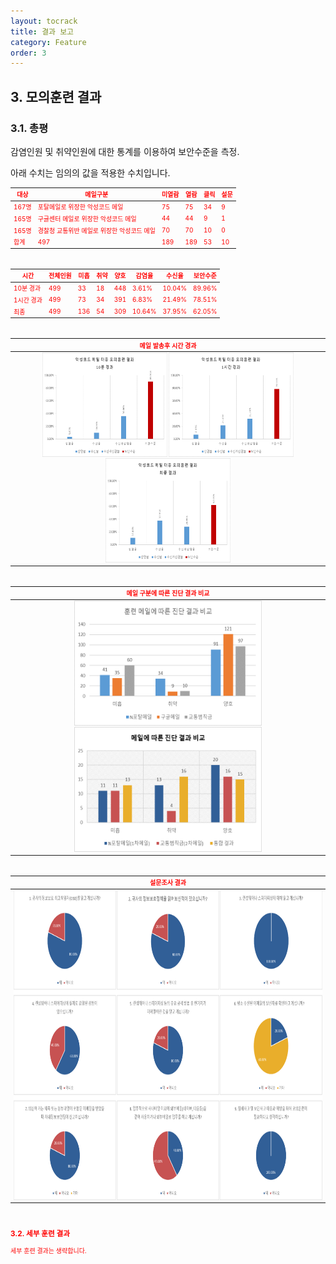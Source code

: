 ```yaml
---
layout: tocrack
title: 결과 보고
category: Feature
order: 3
---
```


## 3. 모의훈련 결과

### 3.1. 총평

감염인원 및 취약인원에 대한 통계를 이용하여 보안수준을 측정.

아래 수치는 임의의 값을 적용한 수치입니다.
&nbsp;

<span style="color:red; font-size:10px;">

|대상|메일구분|미열람|열람|클릭|설문|
|-----|-----|-----|-----|-----|-----|
| 167명 | 포탈메일로 위장한 악성코드 메일 | 75 | 75 | 34 | 9 |
| 165명 | 구글센터 메일로 위장한 악성코드 메일 | 44 | 44 | 9 | 1 |
| 165명 | 경찰청 교통위반 메일로 위장한 악성코드 메일 | 70 | 70 | 10 | 0 |
|합계|497|189|189|53|10|

&nbsp;

<span style="color:red; font-size:10px;">

|시간|전체인원|미흡|취약|양호|감염율|수신율|보안수준|
|-----|-----|-----|-----|-----|-----|-----|-----|
|10분 경과|499|	33|18|448|3.61%|10.04%|89.96%|
|1시간 경과|499|73|34|391|6.83%|21.49%|78.51%|
|최종|	499|136|54|309|10.64%|37.95%|62.05%|

&nbsp;
  
| 메일 발송후 시간 경과 |
| :-----: |
| <img src="../../assets/images/tocrack/grp001.png" width="200px" height="167px"/> <img src="../../assets/images/tocrack/grp002.png" width="200px" height="167px"/> <img src="../../assets/images/tocrack/grp003.png" width="200px" height="167px"/> |

&nbsp;

| 메일 구분에 따른 진단 결과 비교 |
| :-----: |
| <img src="../../assets/images/tocrack/grp004.png" width="300px" height="200px"/> <img src="../../assets/images/tocrack/grp004-1.png" width="300px" height="200px"/> |

&nbsp;

| 설문조사 결과 |
| :-----: |
| <img src="../../assets/images/tocrack/grp005-1.png" width="800px" height="496px"/> |

&nbsp;

### 3.2. 세부 훈련 결과 
 
 세부 훈련 결과는 생략합니다.